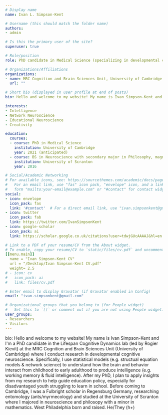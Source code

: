 ```yaml
---
# Display name
name: Ivan L. Simpson-Kent

# Username (this should match the folder name)
authors:
- admin

# Is this the primary user of the site?
superuser: true

# Role/position
role: PhD candidate in Medical Science (specializing in developmental cognitive neuroscience)

# Organizations/Affiliations
organizations:
- name: MRC Cognition and Brain Sciences Unit, University of Cambridge
  url: ""

# Short bio (displayed in user profile at end of posts)
bio: Hello and welcome to my website! My name is Ivan Simpson-Kent and I'm a PhD candidate at the University of Cambridge where I condcut research in developmental cognitive neuroscience. Specifically, I use statistical models (e.g. structual equation models & network science) to understand how the brain and behavior interact during childhood and adolescence to produce intelligence (e.g. working memory & fluid intelligence). After my PhD, I plan to apply insights from my research to help guide education policy, especially for disadvantaged youth struggling to learn in school. 

interests:
- Intelligence
- Network Neuroscience
- Educational Neuroscience
- Creativity

education:
  courses:
  - course: PhD in Medical Science
    institution: University of Cambridge
    year: 2021 (anticipated)
  - course: BS in Neuroscience with secondary major in Philosophy, magna cum laude 
    institution: University of Scranton
    year: 2016

# Social/Academic Networking
# For available icons, see: https://sourcethemes.com/academic/docs/page-builder/#icons
#   For an email link, use "fas" icon pack, "envelope" icon, and a link in the
#   form "mailto:your-email@example.com" or "#contact" for contact widget.
social:
- icon: envelope
  icon_pack: fas
  link: '#contact'  # For a direct email link, use "ivan.simpsonkent@gmail.com".
- icon: twitter
  icon_pack: fab
  link: https://twitter.com/IvanSimpsonKent
- icon: google-scholar
  icon_pack: ai
  link: https://scholar.google.co.uk/citations?user=tdwjGUcAAAAJ&hl=en

# Link to a PDF of your resume/CV from the About widget.
# To enable, copy your resume/CV to `static/files/cv.pdf` and uncomment the lines below.
[[menu.main]]
  name = "Ivan Simpson-Kent CV"
  url = "/Desktop/Ivan Simpson-Kent CV.pdf"
  weight= 2.5
# - icon: cv
#   icon_pack: ai
#   link: files/cv.pdf

# Enter email to display Gravatar (if Gravatar enabled in Config)
email: "ivan.simpsonkent@gmail.com"

# Organizational groups that you belong to (for People widget)
#   Set this to `[]` or comment out if you are not using People widget.
user_groups:
- Researchers
- Visitors
---
```


bio: 
Hello and welcome to my website! My name is Ivan Simpson-Kent and I'm a PhD candidate in the Lifespan Cognitive Dynamics lab (led by Rogier Kievit) at the MRC Cognition and Brain Sciences Unit (University of Cambridge) where I conduct research in developmental cognitive neuroscience. Specifically, I use statistical models (e.g. structual equation models & network science) to understand how the brain and behavior interact from childhood to early adulthood to produce intelligence (e.g. working memory & fluid intelligence). After my PhD, I plan to apply insights from my research to help guide education policy, especially for disadvantaged youth struggling to learn in school. Before coming to Cambridge, I was a Fulbright scholar in Regensburg Germany, researching entomology (ants/myrmecology) and studied at the University of Scranton where I majored in neuroscience and philosopy with a minor in mathematics. West Philadelphia born and raised. He/They (h+)
